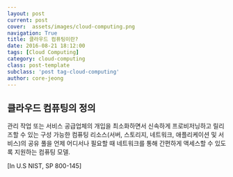 ```yaml
---
layout: post
current: post
cover:  assets/images/cloud-computing.png
navigation: True
title: 클라우드 컴퓨팅이란?
date: 2016-08-21 18:12:00
tags: [Cloud Computing]
category: cloud-computing
class: post-template
subclass: 'post tag-cloud-computing'
author: core-jeong
---
```


## 클라우드 컴퓨팅의 정의

관리 작업 또는 서비스 공급업체의 개입을 최소화하면서 신속하게 프로비저닝하고 릴리즈할 수 있는 구성 가능한 컴퓨팅 리소스(서버, 스토리지, 네트워크, 애플리케이션 및 서비스)의 공유 풀을 언제 어디서나 필요할 때 네트워크를 통해 간편하게 액세스할 수 있도록 지원하는 컴퓨팅 모델.

[In U.S NIST, SP 800-145]
